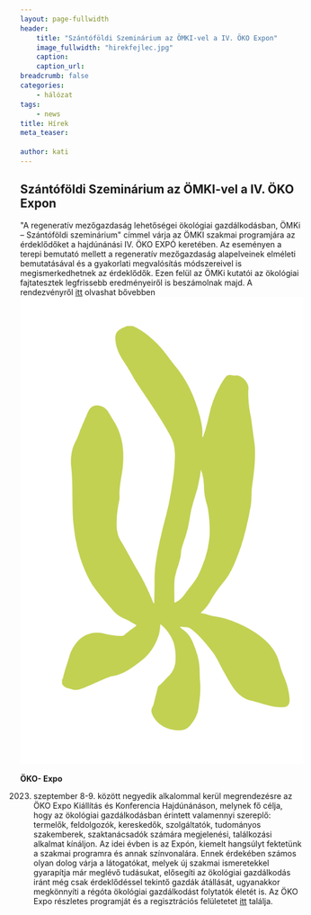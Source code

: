 ```yaml
---
layout: page-fullwidth
header: 
    title: "Szántóföldi Szeminárium az ÖMKI-vel a IV. ÖKO Expon"
    image_fullwidth: "hirekfejlec.jpg"
    caption:
    caption_url: 
breadcrumb: false
categories:
    - hálózat
tags:
    - news
title: Hírek
meta_teaser: 

author: kati
---
```

## Szántóföldi Szeminárium az ÖMKI-vel a IV. ÖKO Expon ##

"A regeneratív mezőgazdaság lehetőségei ökológiai gazdálkodásban, ÖMKi – Szántóföldi szeminárium" címmel várja az ÖMKI szakmai programjára az érdeklődőket a hajdúnánási IV. ÖKO EXPÓ keretében.
Az eseményen a terepi bemutató mellett a regeneratív mezőgazdaság alapelveinek elméleti bemutatásával és a gyakorlati megvalósítás módszereivel is megismerkedhetnek az érdeklődők. Ezen felül az ÖMKi kutatói az ökológiai fajtatesztek legfrissebb eredményeiről is beszámolnak majd.
A rendezvényről [itt](/https://www.biokutatas.hu/hu/event/show/a-regenerativ-mezogazdasag-lehetosegei-okologiai-gazdalkodasban)  olvashat bővebben
![kakas](/images/grafinoveny1.jpg#oldaltores)

**ÖKO- Expo** 

2023. szeptember 8-9. között negyedik alkalommal kerül megrendezésre az ÖKO Expo Kiállítás és Konferencia Hajdúnánáson, melynek fő célja, hogy az ökológiai gazdálkodásban érintett valamennyi szereplő: termelők, feldolgozók, kereskedők, szolgáltatók, tudományos szakemberek, szaktanácsadók számára megjelenési, találkozási alkalmat kínáljon.
Az idei évben is az Expón, kiemelt hangsúlyt fektetünk a szakmai programra és annak színvonalára. Ennek érdekében számos olyan dolog várja a látogatókat, melyek új szakmai ismeretekkel gyarapítja már meglévő tudásukat, elősegíti az ökológiai gazdálkodás iránt még csak érdeklődéssel tekintő gazdák átállását, ugyanakkor megkönnyíti a régóta ökológiai gazdálkodást folytatók életét is.
Az ÖKO Expo részletes programját és a regisztrációs felületetet [itt](https://www.nak.hu/okoexpo) találja.
